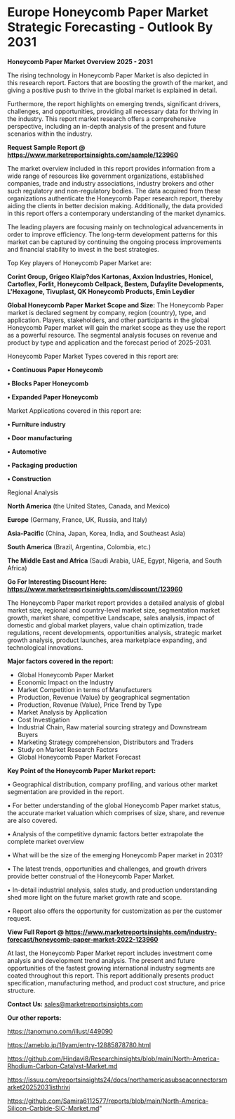 # Europe Honeycomb Paper Market Strategic Forecasting - Outlook By 2031

<Strong> Honeycomb Paper Market Overview 2025 - 2031</strong>

The rising technology in Honeycomb Paper Market is also depicted in this research report. Factors that are boosting the growth of the market, and giving a positive push to thrive in the global market is explained in detail.

Furthermore, the report highlights on emerging trends, significant drivers, challenges, and opportunities, providing all necessary data for thriving in the industry. This report market research offers a comprehensive perspective, including an in-depth analysis of the present and future scenarios within the industry.

<strong>Request Sample Report @ <a href=https://www.marketreportsinsights.com/sample/123960>https://www.marketreportsinsights.com/sample/123960</a></strong>

The market overview included in this report provides information from a wide range of resources like government organizations, established companies, trade and industry associations, industry brokers and other such regulatory and non-regulatory bodies. The data acquired from these organizations authenticate the Honeycomb Paper research report, thereby aiding the clients in better decision making. Additionally, the data provided in this report offers a contemporary understanding of the market dynamics.

The leading players are focusing mainly on technological advancements in order to improve efficiency. The long-term development patterns for this market can be captured by continuing the ongoing process improvements and financial stability to invest in the best strategies.

Top Key players of Honeycomb Paper Market are:

<strong>Corint Group, Grigeo Klaip?dos Kartonas, Axxion Industries, Honicel, Cartoflex, Forlit, Honeycomb Cellpack, Bestem, Dufaylite Developments, L'Hexagone, Tivuplast, QK Honeycomb Products, Emin Leydier</strong>

<strong><b>Global Honeycomb Paper Market Scope and Size:</b></strong>
The Honeycomb Paper market is declared segment by company, region (country), type, and application. Players, stakeholders, and other participants in the global Honeycomb Paper market will gain the market scope as they use the report as a powerful resource. The segmental analysis focuses on revenue and product by type and application and the forecast period of 2025-2031.

Honeycomb Paper Market Types covered in this report are:

<strong>• Continuous Paper Honeycomb

• Blocks Paper Honeycomb

• Expanded Paper Honeycomb</strong>

Market Applications covered in this report are:

<strong>• Furniture industry

• Door manufacturing

• Automotive

• Packaging production

• Construction</strong> 

Regional Analysis

<strong>North America</strong> (the United States, Canada, and Mexico)

<strong>Europe</strong> (Germany, France, UK, Russia, and Italy)

<strong>Asia-Pacific</strong> (China, Japan, Korea, India, and Southeast Asia)

<strong>South America</strong> (Brazil, Argentina, Colombia, etc.)

<strong>The Middle East and Africa</strong> (Saudi Arabia, UAE, Egypt, Nigeria, and South Africa)

<strong>Go For Interesting Discount Here: <a href=https://www.marketreportsinsights.com/discount/123960>https://www.marketreportsinsights.com/discount/123960</a></strong>

The Honeycomb Paper market report provides a detailed analysis of global market size, regional and country-level market size, segmentation market growth, market share, competitive Landscape, sales analysis, impact of domestic and global market players, value chain optimization, trade regulations, recent developments, opportunities analysis, strategic market growth analysis, product launches, area marketplace expanding, and technological innovations.

<strong><b>Major factors covered in the report:</b></strong>
<ul>
  <li>Global Honeycomb Paper Market </li>
  <li>Economic Impact on the Industry</li>
  <li>Market Competition in terms of Manufacturers</li>
  <li>Production, Revenue (Value) by geographical segmentation</li>
  <li>Production, Revenue (Value), Price Trend by Type</li>
  <li>Market Analysis by Application</li>
  <li>Cost Investigation</li>
  <li>Industrial Chain, Raw material sourcing strategy and Downstream Buyers</li>
  <li>Marketing Strategy comprehension, Distributors and Traders</li>
  <li>Study on Market Research Factors</li>
  <li>Global Honeycomb Paper Market Forecast</li>
</ul>

<strong><b>Key Point of the Honeycomb Paper Market report:</b></strong>

• Geographical distribution, company profiling, and various other market segmentation are provided in the report.

• For better understanding of the global Honeycomb Paper market status, the accurate market valuation which comprises of size, share, and revenue are also covered.

• Analysis of the competitive dynamic factors better extrapolate the complete market overview

• What will be the size of the emerging Honeycomb Paper market in 2031?

• The latest trends, opportunities and challenges, and growth drivers provide better construal of the Honeycomb Paper Market.

• In-detail industrial analysis, sales study, and production understanding shed more light on the future market growth rate and scope.

• Report also offers the opportunity for customization as per the customer request.

<strong><b>View Full Report @ <a href=https://www.marketreportsinsights.com/industry-forecast/honeycomb-paper-market-2022-123960>https://www.marketreportsinsights.com/industry-forecast/honeycomb-paper-market-2022-123960</a></b></strong>


At last, the Honeycomb Paper Market report includes investment come analysis and development trend analysis. The present and future opportunities of the fastest growing international industry segments are coated throughout this report. This report additionally presents product specification, manufacturing method, and product cost structure, and price structure.

<strong>Contact Us:</strong>
sales@marketreportsinsights.com

<strong>Our other reports:</strong>

<a href=https://tanomuno.com/illust/449090>https://tanomuno.com/illust/449090</a>

<a href=https://ameblo.jp/18yam/entry-12885878780.html>https://ameblo.jp/18yam/entry-12885878780.html</a>

<a href=https://github.com/Hindavi8/Researchinsights/blob/main/North-America-Rhodium-Carbon-Catalyst-Market.md>https://github.com/Hindavi8/Researchinsights/blob/main/North-America-Rhodium-Carbon-Catalyst-Market.md</a>

<a href=https://issuu.com/reportsinsights24/docs/northamericasubseaconnectorsmarket20252031isthrivi>https://issuu.com/reportsinsights24/docs/northamericasubseaconnectorsmarket20252031isthrivi</a>

<a href=https://github.com/Samira6112577/reports/blob/main/North-America-Silicon-Carbide-SIC-Market.md>https://github.com/Samira6112577/reports/blob/main/North-America-Silicon-Carbide-SIC-Market.md</a>"
